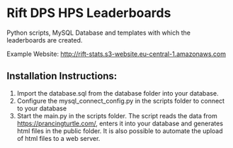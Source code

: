 # Rift DPS HPS Leaderboards

Python scripts, MySQL Database and templates with which the leaderboards are created.

Example Website: http://rift-stats.s3-website.eu-central-1.amazonaws.com

## Installation Instructions:
1. Import the database.sql from the database folder into your database.
2. Configure the mysql_connect_config.py in the scripts folder to connect to your database
3. Start the main.py in the scripts folder. The script reads the data from https://prancingturtle.com/, enters it into your database and generates html files in the public folder. It is also possible to automate the upload of html files to a web server.
